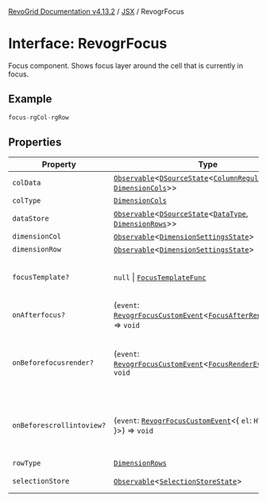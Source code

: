 [RevoGrid Documentation v4.13.2](README.md) / [JSX](Namespace.JSX.md) / RevogrFocus

# Interface: RevogrFocus

Focus component. Shows focus layer around the cell that is currently in focus.

## Example

```ts
focus-rgCol-rgRow
```

## Properties

| Property | Type | Description | Defined in |
| ------ | ------ | ------ | ------ |
| `colData` | [`Observable`](TypeAlias.Observable.md)\<[`DSourceState`](TypeAlias.DSourceState.md)\<[`ColumnRegular`](Interface.ColumnRegular.md), [`DimensionCols`](TypeAlias.DimensionCols.md)\>\> | Column source | [src/components.d.ts:1852](https://github.com/revolist/revogrid/blob/4615a8613a8ac5464daeb17d7062361e3e3aa5d1/src/components.d.ts#L1852) |
| `colType` | [`DimensionCols`](TypeAlias.DimensionCols.md) | Column type | [src/components.d.ts:1856](https://github.com/revolist/revogrid/blob/4615a8613a8ac5464daeb17d7062361e3e3aa5d1/src/components.d.ts#L1856) |
| `dataStore` | [`Observable`](TypeAlias.Observable.md)\<[`DSourceState`](TypeAlias.DSourceState.md)\<[`DataType`](TypeAlias.DataType.md), [`DimensionRows`](TypeAlias.DimensionRows.md)\>\> | Data rows source | [src/components.d.ts:1860](https://github.com/revolist/revogrid/blob/4615a8613a8ac5464daeb17d7062361e3e3aa5d1/src/components.d.ts#L1860) |
| `dimensionCol` | [`Observable`](TypeAlias.Observable.md)\<[`DimensionSettingsState`](Interface.DimensionSettingsState.md)\> | Dimension settings X | [src/components.d.ts:1864](https://github.com/revolist/revogrid/blob/4615a8613a8ac5464daeb17d7062361e3e3aa5d1/src/components.d.ts#L1864) |
| `dimensionRow` | [`Observable`](TypeAlias.Observable.md)\<[`DimensionSettingsState`](Interface.DimensionSettingsState.md)\> | Dimension settings Y | [src/components.d.ts:1868](https://github.com/revolist/revogrid/blob/4615a8613a8ac5464daeb17d7062361e3e3aa5d1/src/components.d.ts#L1868) |
| `focusTemplate?` | `null` \| [`FocusTemplateFunc`](TypeAlias.FocusTemplateFunc.md) | Focus template custom function. Can be used to render custom focus layer. | [src/components.d.ts:1872](https://github.com/revolist/revogrid/blob/4615a8613a8ac5464daeb17d7062361e3e3aa5d1/src/components.d.ts#L1872) |
| `onAfterfocus?` | (`event`: [`RevogrFocusCustomEvent`](Interface.RevogrFocusCustomEvent.md)\<[`FocusAfterRenderEvent`](Interface.FocusAfterRenderEvent.md)\>) => `void` | Used to setup properties after focus was rendered | [src/components.d.ts:1876](https://github.com/revolist/revogrid/blob/4615a8613a8ac5464daeb17d7062361e3e3aa5d1/src/components.d.ts#L1876) |
| `onBeforefocusrender?` | (`event`: [`RevogrFocusCustomEvent`](Interface.RevogrFocusCustomEvent.md)\<[`FocusRenderEvent`](Interface.FocusRenderEvent.md)\>) => `void` | Before focus render event. Can be prevented by event.preventDefault(). If preventDefault used slot will be rendered. | [src/components.d.ts:1880](https://github.com/revolist/revogrid/blob/4615a8613a8ac5464daeb17d7062361e3e3aa5d1/src/components.d.ts#L1880) |
| `onBeforescrollintoview?` | (`event`: [`RevogrFocusCustomEvent`](Interface.RevogrFocusCustomEvent.md)\<\{ `el`: `HTMLElement`; \}\>) => `void` | Before focus changed verify if it's in view and scroll viewport into this view Can be prevented by event.preventDefault() | [src/components.d.ts:1884](https://github.com/revolist/revogrid/blob/4615a8613a8ac5464daeb17d7062361e3e3aa5d1/src/components.d.ts#L1884) |
| `rowType` | [`DimensionRows`](TypeAlias.DimensionRows.md) | Row type | [src/components.d.ts:1888](https://github.com/revolist/revogrid/blob/4615a8613a8ac5464daeb17d7062361e3e3aa5d1/src/components.d.ts#L1888) |
| `selectionStore` | [`Observable`](TypeAlias.Observable.md)\<[`SelectionStoreState`](TypeAlias.SelectionStoreState.md)\> | Selection, range, focus for selection | [src/components.d.ts:1892](https://github.com/revolist/revogrid/blob/4615a8613a8ac5464daeb17d7062361e3e3aa5d1/src/components.d.ts#L1892) |
